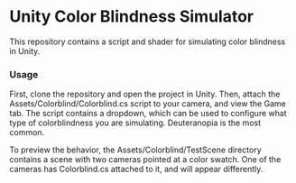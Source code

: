 # Unity Color Blindness Simulator

This repository contains a script and shader for simulating color blindness in Unity.

### Usage
First, clone the repository and open the project in Unity. Then, attach the Assets/Colorblind/Colorblind.cs script to your camera, and view the Game tab. The script contains a dropdown, which can be used to configure what type of colorblindness you are simulating. Deuteranopia is the most common.

To preview the behavior, the Assets/Colorblind/TestScene directory contains a scene with two cameras pointed at a color swatch. One of the cameras has Colorblind.cs attached to it, and will appear differently.
